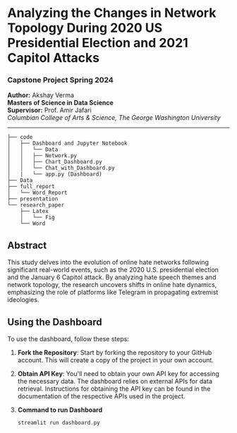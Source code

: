 # Analyzing the Changes in Network Topology During 2020 US Presidential Election and 2021 Capitol Attacks

### Capstone Project Spring 2024

**Author:** Akshay Verma  
**Masters of Science in Data Science**  
**Supervisor:** Prof. Amir Jafari  
*Columbian College of Arts & Science, The George Washington University*  

---
 


```.
├── code
│   ├── Dashboard and Jupyter Notebook
│   │   └── Data
│   │   ├── Network.py
│   │   ├── Chart_Dashboard.py
│   │   └── Chat_with_Dashboard.py
│   |   └── app.py (Dashboard)
├── Data
├── full_report
│   └── Word_Report
├── presentation
└── research_paper
    ├── Latex
    │   └── Fig
    └── Word
```


## Abstract
This study delves into the evolution of online hate networks following significant real-world events, such as the 2020 U.S. presidential election and the January 6 Capitol attack. By analyzing hate speech themes and network topology, the research uncovers shifts in online hate dynamics, emphasizing the role of platforms like Telegram in propagating extremist ideologies.

## Using the Dashboard

To use the dashboard, follow these steps:

1. **Fork the Repository**: Start by forking the repository to your GitHub account. This will create a copy of the project in your own account.

2. **Obtain API Key**: You'll need to obtain your own API key for accessing the necessary data. The dashboard relies on external APIs for data retrieval. Instructions for obtaining the API key can be found in the documentation of the respective APIs used in the project.



4. **Command to run Dashboard**
    ```bash
    streamlit run dashboard.py
